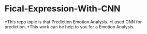# Fical-Expression-With-CNN

*This repo topic is that Prediction Emotion Analysis.
*I used CNN for prediction. 
*This work can be help to you for a Emotion Analysis. 
